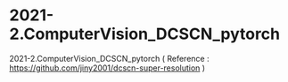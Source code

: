 # 2021-2.ComputerVision_DCSCN_pytorch
2021-2.ComputerVision_DCSCN_pytorch ( Reference : https://github.com/jiny2001/dcscn-super-resolution )
